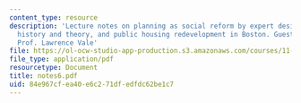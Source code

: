 ```yaml
---
content_type: resource
description: 'Lecture notes on planning as social reform by expert designers, planning
  history and theory, and public housing redevelopment in Boston. Guest lecturer:
  Prof. Lawrence Vale'
file: https://ol-ocw-studio-app-production.s3.amazonaws.com/courses/11-201-gateway-planning-action-fall-2007/84e967cfea40e6c271dfedfdc62be1c7_notes6.pdf
file_type: application/pdf
resourcetype: Document
title: notes6.pdf
uid: 84e967cf-ea40-e6c2-71df-edfdc62be1c7
---
```

